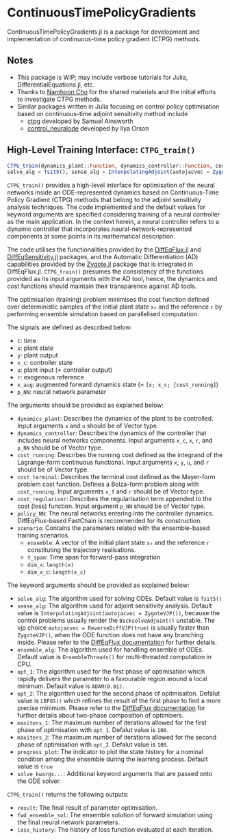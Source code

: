 # ContinuousTimePolicyGradients
ContinuousTimePolicyGradients.jl is a package for development and implementation of continuous-time policy gradient (CTPG) methods.

## Notes
- This package is WIP; may include verbose tutorials for Julia, DifferentialEquations.jl, etc.
- Thanks to [Namhoon Cho](https://github.com/nhcho91) for the shared materials and the initial efforts to investigate CTPG methods.
- Similar packages written in Julia focusing on control policy optimisation based on continuous-time adjoint sensitivity method include
    - [ctpg](https://github.com/samuela/ctpg) developed by Samuel Ainsworth
    - [control_neuralode](https://github.com/IlyaOrson/control_neuralode) developed by Ilya Orson

## High-Level Training Interface: `CTPG_train()`
```julia
CTPG_train(dynamics_plant::Function, dynamics_controller::Function, cost_running::Function, cost_terminal::Function, cost_regularisor::Function, policy_NN, scenario; 
solve_alg = Tsit5(), sense_alg = InterpolatingAdjoint(autojacvec = ZygoteVJP()), ensemble_alg = EnsembleThreads(), opt_1 = ADAM(0.01), opt_2 = LBFGS(), maxiters_1 = 100, maxiters_2 = 100, progress_plot = true, solve_kwargs...)
```

`CTPG_train()` provides a high-level interface for optimisation of the neural networks inside an ODE-represented dynamics based on Continuous-Time Policy Gradient (CTPG) methods that belong to the adjoint sensitivity analysis techniques. The code implemented and the default values for keyword arguments are specified considering training of a neural controller as the main application. In the context herein, a neural controller refers to a dynamic controller that incorporates neural-network-represented components at some points in its mathematical description.

The code utilises the functionalities provided by the [DiffEqFlux.jl](https://github.com/SciML/DiffEqFlux.jl) and [DiffEqSensitivity.jl](https://github.com/SciML/DiffEqSensitivity.jl) packages, and the Automatic Differentiation (AD) capabilities provided by the [Zygote.jl](https://github.com/FluxML/Zygote.jl) package that is integrated in DiffEqFlux.jl. `CTPG_train()` presumes the consistency of the functions provided as its input arguments with the AD tool, hence, the dynamics and cost functions should maintain their transparence against AD tools.

The optimisation (training) problem minimises the cost function defined over deterministic samples of the initial plant state `x₀` and the reference `r` by performing ensemble simulation based on parallelised computation.

The signals are defined as described below:

- `t`: time
- `x`: plant state
- `y`: plant output
- `x_c`: controller state
- `u`: plant input (= controller output)
- `r`: exogenous reference
- `x_aug`: augmented forward dynamics state (= `[x; x_c; ∫cost_running]`)
- `p_NN`: neural network parameter

The arguments should be provided as explained below:

- `dynamics_plant`: Describes the dynamics of the plant to be controlled. Input arguments `x` and `u` should be of Vector type.
- `dynamics_controller`: Describes the dynamics of the controller that includes neural networks components. Input arguments `x_c`, `x`, `r`, and `p_NN` should be of Vector type.
- `cost_running`: Describes the running cost defined as the integrand of the Lagrange-form continuous functional. Input arguments `x`, `y`, `u`, and `r` should be of Vector type.
- `cost_terminal`: Describes the terminal cost defined as the Mayer-form problem cost function. Defines a Bolza-form problem along with `cost_running`. Input arguments `x_f` and `r` should be of Vector type.
- `cost_regularisor`: Describes the regularisation term appended to the cost (loss) function. Input argument `p_NN` should be of Vector type.
- `policy_NN`: The neural networks entering into the controller dynamics. DiffEqFlux-based FastChain is recommended for its construction.
- `scenario`: Contains the parameters related with the ensemble-based training scenarios.
    - `ensemble`: A vector of the initial plant state `x₀` and the reference `r` constituting the trajectory realisations.
    - `t_span`: Time span for forward-pass integration
    - `dim_x`: `length(x)`
    - `dim_x_c`: `length(x_c)`

The keyword arguments should be provided as explained below:

- `solve_alg`: The algorithm used for solving ODEs. Default value is `Tsit5()`
- `sense_alg`: The algorithm used for adjoint sensitivity analysis. Default value is `InterpolatingAdjoint(autojacvec = ZygoteVJP())`, because the control problems usually render the `BacksolveAdjoint()` unstable. The vjp choice `autojacvec = ReverseDiffVJP(true)` is usually faster than `ZygoteVJP()`, when the ODE function does not have any branching inside. Please refer to the [DiffEqFlux documentation](https://diffeqflux.sciml.ai/dev/ControllingAdjoints/) for further details. 
- `ensemble_alg`: The algorithm used for handling ensemble of ODEs. Default value is `EnsembleThreads()` for multi-threaded computation in CPU.
- `opt_1`: The algorithm used for the first phase of optimisation which rapidly delivers the parameter to a favourable region around a local minimum. Default value is `ADAM(0.01)`.
- `opt_2`: The algorithm used for the second phase of opitmisaiton. Defalut value is `LBFGS()` which refines the result of the first phase to find a more precise minimum. Please refer to the [DiffEqFlux documentation](https://diffeqflux.sciml.ai/dev/sciml_train/) for further details about two-phase composition of optimisers.
- `maxiters_1`: The maximum number of iterations allowed for the first phase of optimisation with `opt_1`. Defalut value is `100`.
- `maxiters_2`: The maximum number of iterations allowed for the second phase of optimisation with `opt_2`. Defalut value is `100`.
- `progress_plot`: The indicator to plot the state history for a nominal condition among the ensemble during the learning process. Default value is `true`
- `solve_kwargs...`: Additional keyword arguments that are passed onto the ODE solver.

`CTPG_train()` returns the following outputs:

- `result`: The final result of parameter optimisation.
- `fwd_ensemble_sol`: The ensemble solution of forward simulation using the final neural network parameters.
- `loss_history`: The history of loss function evaluated at each iteration.
